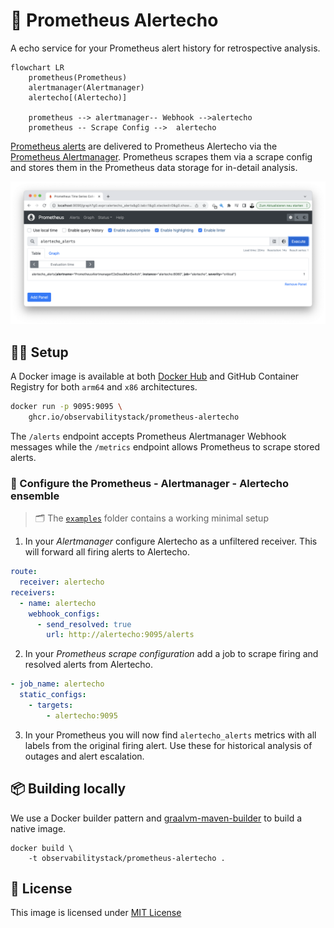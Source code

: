 # 📣 Prometheus Alertecho

A echo service for your Prometheus alert history for
retrospective analysis.

```mermaid
flowchart LR
    prometheus(Prometheus)
    alertmanager(Alertmanager)
    alertecho[(Alertecho)]

    prometheus --> alertmanager-- Webhook -->alertecho
    prometheus -- Scrape Config -->  alertecho
```

[Prometheus alerts](https://prometheus.io/docs/prometheus/latest/configuration/alerting_rules/) are delivered
to Prometheus Alertecho via the [Prometheus Alertmanager](https://prometheus.io/docs/alerting/latest/alertmanager/).
Prometheus scrapes them via a scrape config and stores them
in the Prometheus data storage for in-detail analysis.

![Alertecho alerts in Prometheus](examples/alertecho_alert.png)


## 🏃‍♀️ Setup

A Docker image is available at both [Docker Hub](https://hub.docker.com/r/observabilitystack/prometheus-alertecho) and
GitHub Container Registry for both `arm64` and `x86` architectures.

```bash
docker run -p 9095:9095 \
    ghcr.io/observabilitystack/prometheus-alertecho
```

The `/alerts` endpoint accepts Prometheus Alertmanager Webhook messages
while the `/metrics` endpoint allows Prometheus to scrape stored alerts.

### 💃 Configure the Prometheus - Alertmanager - Alertecho ensemble

> 🗂️ The [`examples`](examples/) folder contains a working minimal setup

1. In your _Alertmanager_ configure Alertecho as a unfiltered receiver. This will forward all
firing alerts to Alertecho.

```yaml
route:
  receiver: alertecho
receivers:
  - name: alertecho
    webhook_configs:
      - send_resolved: true
        url: http://alertecho:9095/alerts
```

2. In your _Prometheus scrape configuration_ add a job to scrape firing and resolved
   alerts from Alertecho.

```yaml
- job_name: alertecho
  static_configs:
    - targets:
        - alertecho:9095
```

3. In your Prometheus you will now find `alertecho_alerts` metrics with all labels
   from the original firing alert. Use these for historical analysis of outages and
   alert escalation.

## 📦 Building locally

We use a Docker builder pattern and [graalvm-maven-builder](https://github.com/observabilitystack/graalvm-maven-builder) to build a native image.

```shell
docker build \
    -t observabilitystack/prometheus-alertecho .
```

## 📖 License

This image is licensed under [MIT License](LICENSE)
